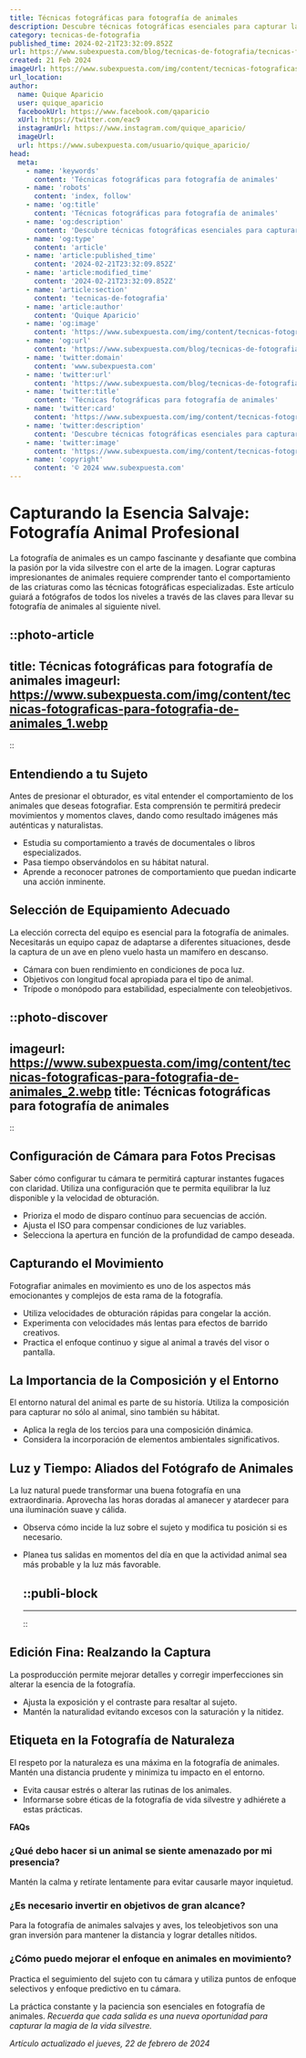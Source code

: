 ```yaml
---
title: Técnicas fotográficas para fotografía de animales
description: Descubre técnicas fotográficas esenciales para capturar la esencia de la fauna. Guía práctica y consejos profesionales para fotos impresionantes.
category: tecnicas-de-fotografia
published_time: 2024-02-21T23:32:09.852Z
url: https://www.subexpuesta.com/blog/tecnicas-de-fotografia/tecnicas-fotograficas-para-fotografia-de-animales
created: 21 Feb 2024
imageUrl: https://www.subexpuesta.com/img/content/tecnicas-fotograficas-para-fotografia-de-animales_1.webp
url_location:
author:
  name: Quique Aparicio
  user: quique_aparicio
  facebookUrl: https://www.facebook.com/qaparicio
  xUrl: https://twitter.com/eac9
  instagramUrl: https://www.instagram.com/quique_aparicio/
  imageUrl: 
  url: https://www.subexpuesta.com/usuario/quique_aparicio/
head:
  meta:
    - name: 'keywords'
      content: 'Técnicas fotográficas para fotografía de animales'
    - name: 'robots'
      content: 'index, follow'
    - name: 'og:title'
      content: 'Técnicas fotográficas para fotografía de animales'
    - name: 'og:description'
      content: 'Descubre técnicas fotográficas esenciales para capturar la esencia de la fauna. Guía práctica y consejos profesionales para fotos impresionantes.'
    - name: 'og:type'
      content: 'article'
    - name: 'article:published_time'
      content: '2024-02-21T23:32:09.852Z'
    - name: 'article:modified_time'
      content: '2024-02-21T23:32:09.852Z'
    - name: 'article:section'
      content: 'tecnicas-de-fotografia'
    - name: 'article:author'
      content: 'Quique Aparicio'
    - name: 'og:image'
      content: 'https://www.subexpuesta.com/img/content/tecnicas-fotograficas-para-fotografia-de-animales_1.webp'
    - name: 'og:url'
      content: 'https://www.subexpuesta.com/blog/tecnicas-de-fotografia/tecnicas-fotograficas-para-fotografia-de-animales'
    - name: 'twitter:domain'
      content: 'www.subexpuesta.com'
    - name: 'twitter:url'
      content: 'https://www.subexpuesta.com/blog/tecnicas-de-fotografia/tecnicas-fotograficas-para-fotografia-de-animales'
    - name: 'twitter:title'
      content: 'Técnicas fotográficas para fotografía de animales'
    - name: 'twitter:card'
      content: 'https://www.subexpuesta.com/img/content/tecnicas-fotograficas-para-fotografia-de-animales_1.webp'
    - name: 'twitter:description'
      content: 'Descubre técnicas fotográficas esenciales para capturar la esencia de la fauna. Guía práctica y consejos profesionales para fotos impresionantes.'
    - name: 'twitter:image'
      content: 'https://www.subexpuesta.com/img/content/tecnicas-fotograficas-para-fotografia-de-animales_1.webp'
    - name: 'copyright'
      content: '© 2024 www.subexpuesta.com'
---
```

# Capturando la Esencia Salvaje: Fotografía Animal Profesional

La fotografía de animales es un campo fascinante y desafiante que combina la pasión por la vida silvestre con el arte de la imagen. Lograr capturas impresionantes de animales requiere comprender tanto el comportamiento de las criaturas como las técnicas fotográficas especializadas. Este artículo guiará a fotógrafos de todos los niveles a través de las claves para llevar su fotografía de animales al siguiente nivel.


::photo-article
---
title: Técnicas fotográficas para fotografía de animales
imageurl: https://www.subexpuesta.com/img/content/tecnicas-fotograficas-para-fotografia-de-animales_1.webp
---
::


## Entendiendo a tu Sujeto

Antes de presionar el obturador, es vital entender el comportamiento de los animales que deseas fotografiar. Esta comprensión te permitirá predecir movimientos y momentos claves, dando como resultado imágenes más auténticas y naturalistas.

- Estudia su comportamiento a través de documentales o libros especializados.
- Pasa tiempo observándolos en su hábitat natural.
- Aprende a reconocer patrones de comportamiento que puedan indicarte una acción inminente.

## Selección de Equipamiento Adecuado

La elección correcta del equipo es esencial para la fotografía de animales. Necesitarás un equipo capaz de adaptarse a diferentes situaciones, desde la captura de un ave en pleno vuelo hasta un mamífero en descanso.

- Cámara con buen rendimiento en condiciones de poca luz.
- Objetivos con longitud focal apropiada para el tipo de animal.
- Trípode o monópodo para estabilidad, especialmente con teleobjetivos.


::photo-discover
---
imageurl: https://www.subexpuesta.com/img/content/tecnicas-fotograficas-para-fotografia-de-animales_2.webp
title: Técnicas fotográficas para fotografía de animales
---
::


## Configuración de Cámara para Fotos Precisas

Saber cómo configurar tu cámara te permitirá capturar instantes fugaces con claridad. Utiliza una configuración que te permita equilibrar la luz disponible y la velocidad de obturación.

- Prioriza el modo de disparo contínuo para secuencias de acción.
- Ajusta el ISO para compensar condiciones de luz variables.
- Selecciona la apertura en función de la profundidad de campo deseada.

## Capturando el Movimiento

Fotografiar animales en movimiento es uno de los aspectos más emocionantes y complejos de esta rama de la fotografía.

- Utiliza velocidades de obturación rápidas para congelar la acción.
- Experimenta con velocidades más lentas para efectos de barrido creativos.
- Practica el enfoque continuo y sigue al animal a través del visor o pantalla.

## La Importancia de la Composición y el Entorno

El entorno natural del animal es parte de su historía. Utiliza la composición para capturar no sólo al animal, sino también su hábitat.

- Aplica la regla de los tercios para una composición dinámica.
- Considera la incorporación de elementos ambientales significativos.

## Luz y Tiempo: Aliados del Fotógrafo de Animales

La luz natural puede transformar una buena fotografía en una extraordinaria. Aprovecha las horas doradas al amanecer y atardecer para una iluminación suave y cálida.

- Observa cómo incide la luz sobre el sujeto y modifica tu posición si es necesario.
- Planea tus salidas en momentos del día en que la actividad animal sea más probable y la luz más favorable.


  ::publi-block
  ---
  ---
  ::
  
  
## Edición Fina: Realzando la Captura

La posproducción permite mejorar detalles y corregir imperfecciones sin alterar la esencia de la fotografía.

- Ajusta la exposición y el contraste para resaltar al sujeto.
- Mantén la naturalidad evitando excesos con la saturación y la nitidez.

## Etiqueta en la Fotografía de Naturaleza

El respeto por la naturaleza es una máxima en la fotografía de animales. Mantén una distancia prudente y minimiza tu impacto en el entorno.

- Evita causar estrés o alterar las rutinas de los animales.
- Informarse sobre éticas de la fotografía de vida silvestre y adhiérete a estas prácticas.

**FAQs**

### ¿Qué debo hacer si un animal se siente amenazado por mi presencia?

Mantén la calma y retírate lentamente para evitar causarle mayor inquietud.

### ¿Es necesario invertir en objetivos de gran alcance?

Para la fotografía de animales salvajes y aves, los teleobjetivos son una gran inversión para mantener la distancia y lograr detalles nítidos.

### ¿Cómo puedo mejorar el enfoque en animales en movimiento?

Practica el seguimiento del sujeto con tu cámara y utiliza puntos de enfoque selectivos y enfoque predictivo en tu cámara.

La práctica constante y la paciencia son esenciales en fotografía de animales. *Recuerda que cada salida es una nueva oportunidad para capturar la magia de la vida silvestre.*




_Artículo actualizado el jueves, 22 de febrero de 2024_